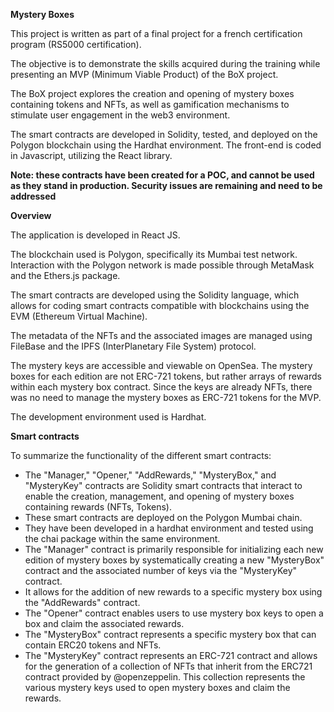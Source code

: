 **Mystery Boxes**

This project is written as part of a final project for a french certification program (RS5000 certification).

The objective is to demonstrate the skills acquired during the training while presenting an MVP (Minimum Viable Product) of the BoX project.

The BoX project explores the creation and opening of mystery boxes containing tokens and NFTs, as well as gamification mechanisms to stimulate user engagement in the web3 environment.

The smart contracts are developed in Solidity, tested, and deployed on the Polygon blockchain using the Hardhat environment. The front-end is coded in Javascript, utilizing the React library.

__Note: these contracts have been created for a POC, and cannot be used as they stand in production. Security issues are remaining and need to be addressed__

**Overview**

The application is developed in React JS.

The blockchain used is Polygon, specifically its Mumbai test network. Interaction with the Polygon network is made possible through MetaMask and the Ethers.js package.

The smart contracts are developed using the Solidity language, which allows for coding smart contracts compatible with blockchains using the EVM (Ethereum Virtual Machine).

The metadata of the NFTs and the associated images are managed using FileBase and the IPFS (InterPlanetary File System) protocol.

The mystery keys are accessible and viewable on OpenSea. The mystery boxes for each edition are not ERC-721 tokens, but rather arrays of rewards within each mystery box contract. Since the keys are already NFTs, there was no need to manage the mystery boxes as ERC-721 tokens for the MVP.

The development environment used is Hardhat.

**Smart contracts**

To summarize the functionality of the different smart contracts:

- The "Manager," "Opener," "AddRewards," "MysteryBox," and "MysteryKey" contracts are Solidity smart contracts that interact to enable the creation, management, and opening of mystery boxes containing rewards (NFTs, Tokens).
- These smart contracts are deployed on the Polygon Mumbai chain.
- They have been developed in a hardhat environment and tested using the chai package within the same environment.
- The "Manager" contract is primarily responsible for initializing each new edition of mystery boxes by systematically creating a new "MysteryBox" contract and the associated number of keys via the "MysteryKey" contract.
- It allows for the addition of new rewards to a specific mystery box using the "AddRewards" contract.
- The "Opener" contract enables users to use mystery box keys to open a box and claim the associated rewards.
- The "MysteryBox" contract represents a specific mystery box that can contain ERC20 tokens and NFTs.
- The "MysteryKey" contract represents an ERC-721 contract and allows for the generation of a collection of NFTs that inherit from the ERC721 contract provided by @openzeppelin. This collection represents the various mystery keys used to open mystery boxes and claim the rewards.
